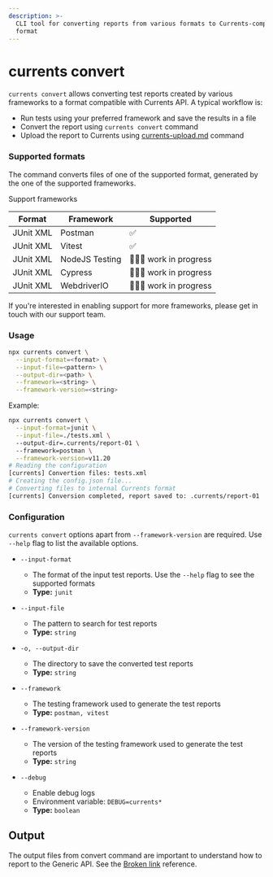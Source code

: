 ```yaml
---
description: >-
  CLI tool for converting reports from various formats to Currents-compatible
  format
---
```


# currents convert

`currents convert` allows converting test reports created by various frameworks to a format compatible with Currents API. A typical workflow is:

* Run tests using your preferred framework and save the results in a file
* Convert the report using `currents convert` command
* Upload the report to Currents using [currents-upload.md](currents-upload.md "mention") command

### Supported formats

The command converts files of one of the supported format, generated by the one of the supported frameworks.

Support frameworks

| Format    | Framework      | Supported                |
| --------- | -------------- | ------------------------ |
| JUnit XML | Postman        | ✅                        |
| JUnit XML | Vitest         | ✅                        |
| JUnit XML | NodeJS Testing | 👷🏾‍♀️ work in progress |
| JUnit XML | Cypress        | 👷🏾‍♀️ work in progress |
| JUnit XML | WebdriverIO    | 👷🏾‍♀️ work in progress |

If you're interested in enabling support for more frameworks, please get in touch with our support team.

### Usage

```bash
npx currents convert \
  --input-format=<format> \
  --input-file=<pattern> \
  --output-dir=<path> \
  --framework=<string> \
  --framework-version=<string>
```

Example:

```bash
npx currents convert \
  --input-format=junit \
  --input-file=./tests.xml \ 
  --output-dir=.currents/report-01 \ 
  --framework=postman \
  --framework-version=v11.20
# Reading the configuration
[currents] Convertion files: tests.xml
# Creating the config.json file...
# Converting files to internal Currents format
[currents] Conversion completed, report saved to: .currents/report-01
```

### Configuration

`currents convert` options apart from `--framework-version` are required. Use `--help` flag to list the available options.

*   `--input-format`

    * The format of the input test reports. Use the `--help` flag to see the supported formats
    * **Type:** `junit`


*   `--input-file`

    * The pattern to search for test reports
    * **Type:** `string`


*   `-o, --output-dir`

    * The directory to save the converted test reports
    * **Type:** `string`


*   `--framework`

    * The testing framework used to generate the test reports
    * **Type:** `postman, vitest`


*   `--framework-version`

    * The version of the testing framework used to generate the test reports
    * **Type:** `string`


* `--debug`
  * Enable debug logs
  * Environment variable: `DEBUG=currents*`
  * **Type:** `boolean`

## Output

The output files from convert command are important to understand how to report to the Generic API. See the [Broken link](broken-reference "mention") reference.
